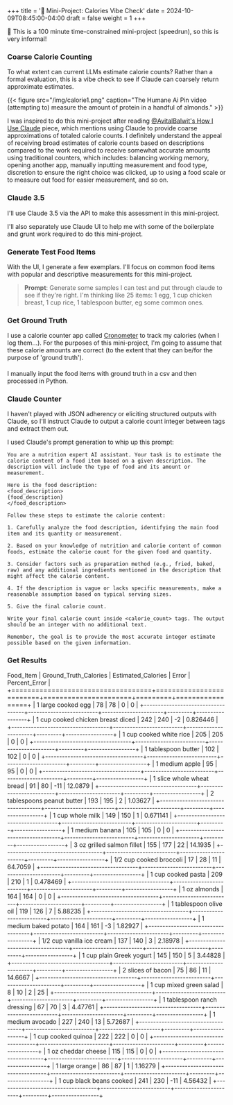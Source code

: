+++
title = '🐁 Mini-Project: Calories Vibe Check'
date = 2024-10-09T08:45:00-04:00
draft = false
weight = 1
+++

🐁 This is a 100 minute time-constrained mini-project (speedrun), so this is very informal!

### Coarse Calorie Counting

To what extent can current LLMs  estimate calorie counts? Rather than a formal evaluation, this is a vibe check to see if Claude can coarsely return approximate estimates. 

{{< figure src="/img/calorie1.png" caption="The Humane Ai Pin video (attempting to) measure the amount of protein in a handful of almonds." >}}

I was inspired to do this mini-project after reading [@AvitalBalwit's How I Use Claude](https://www.avitalbalwit.com/post/how-i-use-claude) piece, which mentions using Claude to provide coarse approximations of totaled calorie counts. I definitely understand the appeal of receiving broad estimates of calorie counts based on descriptions compared to the work required to receive somewhat accurate amounts using traditional counters, which includes: balancing working memory, opening another app, manually inputting measurement and food type, discretion to ensure the right choice was clicked, up to using a food scale or  to measure out food for easier measurement, and so on.

### Claude 3.5

I'll use Claude 3.5 via the API to make this assessment in this mini-project.

I'll also separately use Claude UI to help me with some of the boilerplate and grunt work required to do this mini-project. 

### Generate Test Food Items

With the UI, I generate a few exemplars. I'll focus on common food items with popular and descriptive measurements for this mini-project.

>**Prompt**: Generate some samples I can test and put through claude to see if they're right. I'm thinking like 25 items: 1 egg, 1 cup chicken breast, 1 cup rice, 1 tablespoon butter, eg some common ones.

### Get Ground Truth

I use a calorie counter app called [Cronometer](https://cronometer.com/) to track my calories (when I log them...). For the purposes of this mini-project, I'm going to assume that these calorie amounts are correct (to the extent that they can be/for the purpose of 'ground truth').

#### 

I manually input the food items with ground truth in a csv and then processed in Python.

### Claude Counter

I haven't played with JSON adherency or eliciting structured outputs with Claude, so I'll instruct Claude to output a calorie count integer between tags and extract them out.

I used Claude's prompt generation to whip up this prompt:

```
You are a nutrition expert AI assistant. Your task is to estimate the calorie content of a food item based on a given description. The description will include the type of food and its amount or measurement.

Here is the food description:
<food_description>
{food_description}
</food_description>

Follow these steps to estimate the calorie content:

1. Carefully analyze the food description, identifying the main food item and its quantity or measurement.

2. Based on your knowledge of nutrition and calorie content of common foods, estimate the calorie count for the given food and quantity.

3. Consider factors such as preparation method (e.g., fried, baked, raw) and any additional ingredients mentioned in the description that might affect the calorie content.

4. If the description is vague or lacks specific measurements, make a reasonable assumption based on typical serving sizes.

5. Give the final calorie count.

Write your final calorie count inside <calorie_count> tags. The output should be an integer with no additional text.

Remember, the goal is to provide the most accurate integer estimate possible based on the given information.
```

### Get Results
 Food_Item                         |   Ground_Truth_Calories |   Estimated_Calories |   Error |   Percent_Error |
+===================================+=========================+======================+=========+=================+
| 1 large cooked egg                |                      78 |                   78 |       0 |        0        |
+-----------------------------------+-------------------------+----------------------+---------+-----------------+
| 1 cup cooked chicken breast diced |                     242 |                  240 |      -2 |        0.826446 |
+-----------------------------------+-------------------------+----------------------+---------+-----------------+
| 1 cup cooked white rice           |                     205 |                  205 |       0 |        0        |
+-----------------------------------+-------------------------+----------------------+---------+-----------------+
| 1 tablespoon butter               |                     102 |                  102 |       0 |        0        |
+-----------------------------------+-------------------------+----------------------+---------+-----------------+
| 1 medium apple                    |                      95 |                   95 |       0 |        0        |
+-----------------------------------+-------------------------+----------------------+---------+-----------------+
| 1 slice whole wheat bread         |                      91 |                   80 |     -11 |       12.0879   |
+-----------------------------------+-------------------------+----------------------+---------+-----------------+
| 2 tablespoons peanut butter       |                     193 |                  195 |       2 |        1.03627  |
+-----------------------------------+-------------------------+----------------------+---------+-----------------+
| 1 cup whole milk                  |                     149 |                  150 |       1 |        0.671141 |
+-----------------------------------+-------------------------+----------------------+---------+-----------------+
| 1 medium banana                   |                     105 |                  105 |       0 |        0        |
+-----------------------------------+-------------------------+----------------------+---------+-----------------+
| 3 oz grilled salmon fillet        |                     155 |                  177 |      22 |       14.1935   |
+-----------------------------------+-------------------------+----------------------+---------+-----------------+
| 1/2 cup cooked broccoli           |                      17 |                   28 |      11 |       64.7059   |
+-----------------------------------+-------------------------+----------------------+---------+-----------------+
| 1 cup cooked pasta                |                     209 |                  210 |       1 |        0.478469 |
+-----------------------------------+-------------------------+----------------------+---------+-----------------+
| 1 oz almonds                      |                     164 |                  164 |       0 |        0        |
+-----------------------------------+-------------------------+----------------------+---------+-----------------+
| 1 tablespoon olive oil            |                     119 |                  126 |       7 |        5.88235  |
+-----------------------------------+-------------------------+----------------------+---------+-----------------+
| 1 medium baked potato             |                     164 |                  161 |      -3 |        1.82927  |
+-----------------------------------+-------------------------+----------------------+---------+-----------------+
| 1/2 cup vanilla ice cream         |                     137 |                  140 |       3 |        2.18978  |
+-----------------------------------+-------------------------+----------------------+---------+-----------------+
| 1 cup plain Greek yogurt          |                     145 |                  150 |       5 |        3.44828  |
+-----------------------------------+-------------------------+----------------------+---------+-----------------+
| 2 slices of bacon                 |                      75 |                   86 |      11 |       14.6667   |
+-----------------------------------+-------------------------+----------------------+---------+-----------------+
| 1 cup mixed green salad           |                       8 |                   10 |       2 |       25        |
+-----------------------------------+-------------------------+----------------------+---------+-----------------+
| 1 tablespoon ranch dressing       |                      67 |                   70 |       3 |        4.47761  |
+-----------------------------------+-------------------------+----------------------+---------+-----------------+
| 1 medium avocado                  |                     227 |                  240 |      13 |        5.72687  |
+-----------------------------------+-------------------------+----------------------+---------+-----------------+
| 1 cup cooked quinoa               |                     222 |                  222 |       0 |        0        |
+-----------------------------------+-------------------------+----------------------+---------+-----------------+
| 1 oz cheddar cheese               |                     115 |                  115 |       0 |        0        |
+-----------------------------------+-------------------------+----------------------+---------+-----------------+
| 1 large orange                    |                      86 |                   87 |       1 |        1.16279  |
+-----------------------------------+-------------------------+----------------------+---------+-----------------+
| 1 cup black beans cooked          |                     241 |                  230 |     -11 |        4.56432  |
+-----------------------------------+-------------------------+----------------------+---------+-----------------+